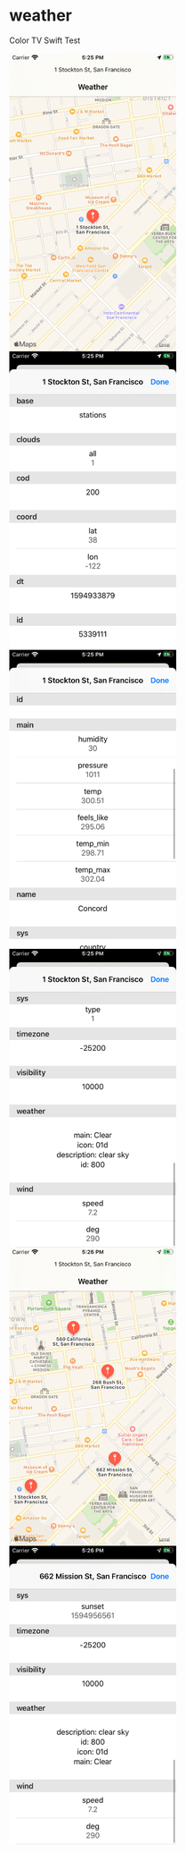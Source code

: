 # weather
Color TV Swift Test

<img width="300" height="auto" align="left" src="https://raw.githubusercontent.com/insanj/weather/master/Simulator Screen Shot - iPhone 8 - 2020-07-16 at 17.25.39.png" />
<img width="300" height="auto" align="left" src="https://raw.githubusercontent.com/insanj/weather/master/Simulator Screen Shot - iPhone 8 - 2020-07-16 at 17.25.41.png">
<img width="300" height="auto" align="left" src="https://raw.githubusercontent.com/insanj/weather/master/Simulator Screen Shot - iPhone 8 - 2020-07-16 at 17.25.45.png">
<img width="300" height="auto" align="left" src="https://raw.githubusercontent.com/insanj/weather/master/Simulator Screen Shot - iPhone 8 - 2020-07-16 at 17.25.48.png">
<img width="300" height="auto" align="left" src="https://raw.githubusercontent.com/insanj/weather/master/Simulator Screen Shot - iPhone 8 - 2020-07-16 at 17.26.01.png">
<img width="300" height="auto" align="left" src="https://raw.githubusercontent.com/insanj/weather/master/Simulator Screen Shot - iPhone 8 - 2020-07-16 at 17.26.06.png">
